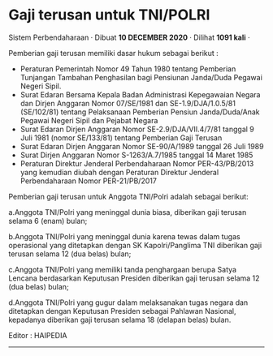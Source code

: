 Gaji terusan untuk TNI/POLRI
============================

Sistem Perbendaharaan · Dibuat **10 DECEMBER 2020** · Dilihat **1091 kali** ·

Pemberian gaji terusan memiliki dasar hukum sebagai berikut :

*   Peraturan Pemerintah Nomor 49 Tahun 1980 tentang Pemberian Tunjangan Tambahan Penghasilan bagi Pensiunan Janda/Duda Pegawai Negeri Sipil.
*   Surat Edaran Bersama Kepala Badan Administrasi Kepegawaian Negara dan Dirjen Anggaran Nomor 07/SE/1981 dan SE-1.9/DJA/1.0.5/81 (SE/102/81) tentang Pelaksanaan Pemberian Pensiun Janda/Duda/Anak Pegawai Negeri Sipil dan Pejabat Negara
*   Surat Edaran Dirjen Anggaran Nomor SE-2.9/DJA/VII.4/7/81 tanggal 9 Juli 1981 (nomor SE/133/81) tentang Pemberian Gaji Terusan
*   Surat Edaran Dirjen Anggaran Nomor SE-90/A/1989 tanggal 26 Juli 1989
*   Surat Dirjen Anggaran Nomor S-1263/A.7/1985 tanggal 14 Maret 1985
*   Peraturan Direktur Jenderal Perbendaharaan Nomor PER-43/PB/2013 yang kemudian diubah dengan Peraturan Direktur Jenderal Perbendaharaan Nomor PER-21/PB/2017

Pemberian gaji terusan untuk Anggota TNI/Polri adalah sebagai berikut:

a.Anggota TNI/Polri yang meninggal dunia biasa, diberikan gaji terusan selama 6 (enam) bulan;

b.Anggota TNI/Polri yang meninggal dunia karena tewas dalam tugas operasional yang ditetapkan dengan SK Kapolri/Panglima TNI diberikan gaji terusan selama 12 (dua belas) bulan;

c.Anggota TNI/Polri yang memiliki tanda penghargaan berupa Satya Lencana berdasarkan Keputusan Presiden diberikan gaji terusan selama 12 (dua belas) bulan;

d.Anggota TNI/Polri yang gugur dalam melaksanakan tugas negara dan ditetapkan dengan Keputusan Presiden sebagai Pahlawan Nasional, kepadanya diberikan gaji terusan selama 18 (delapan belas) bulan.  
  
Editor : HAIPEDIA

  
  
  

* * *